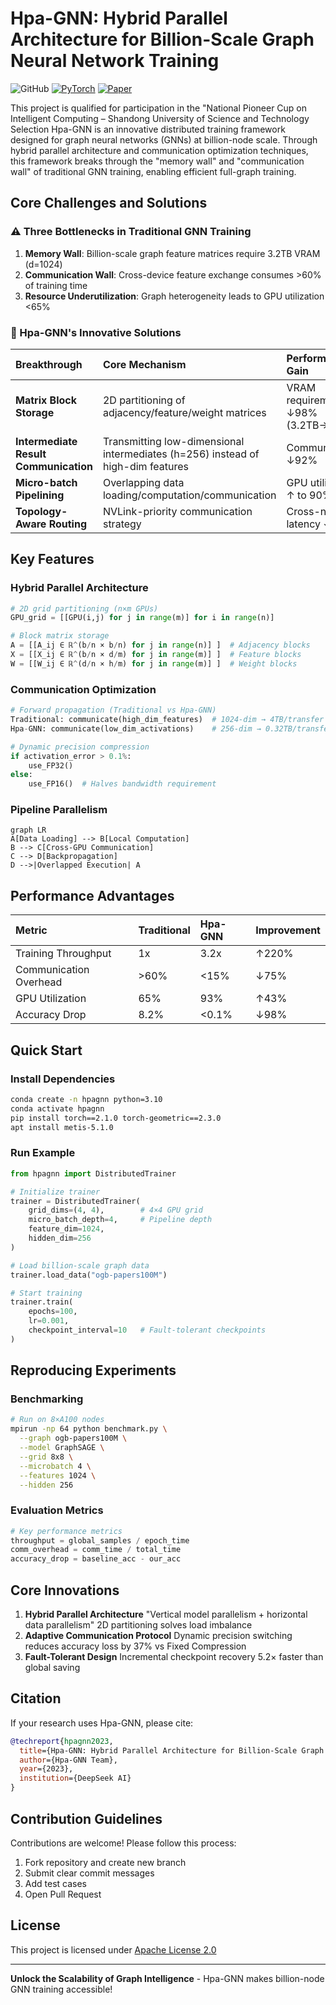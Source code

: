 # Hpa-GNN: Hybrid Parallel Architecture for Billion-Scale Graph Neural Network Training

![GitHub](https://img.shields.io/badge/license-Apache%202.0-blue)
[![PyTorch](https://img.shields.io/badge/PyTorch-2.1%2B-red)](https://pytorch.org)
[![Paper](https://img.shields.io/badge/Paper-PDF-green)]()

This project is qualified for participation in the "National Pioneer Cup on Intelligent Computing – Shandong University of Science and Technology Selection
Hpa-GNN is an innovative distributed training framework designed for graph neural networks (GNNs) at billion-node scale. Through hybrid parallel architecture and communication optimization techniques, this framework breaks through the "memory wall" and "communication wall" of traditional GNN training, enabling efficient full-graph training.

## Core Challenges and Solutions

### ⚠️ Three Bottlenecks in Traditional GNN Training

1. **Memory Wall**: Billion-scale graph feature matrices require 3.2TB VRAM (d=1024)
2. **Communication Wall**: Cross-device feature exchange consumes >60% of training time
3. **Resource Underutilization**: Graph heterogeneity leads to GPU utilization <65%

### 🚀 Hpa-GNN's Innovative Solutions

| Breakthrough | Core Mechanism | Performance Gain |
| :-- | :-- | :-- |
| **Matrix Block Storage** | 2D partitioning of adjacency/feature/weight matrices | VRAM requirement ↓98% (3.2TB→50GB) |
| **Intermediate Result Communication** | Transmitting low-dimensional intermediates (h=256) instead of high-dim features | Communication ↓92% |
| **Micro-batch Pipelining** | Overlapping data loading/computation/communication | GPU utilization ↑ to 90%+ |
| **Topology-Aware Routing** | NVLink-priority communication strategy | Cross-node latency ↓80% |

## Key Features

### Hybrid Parallel Architecture

```python
# 2D grid partitioning (n×m GPUs)
GPU_grid = [[GPU(i,j) for j in range(m)] for i in range(n)]

# Block matrix storage
A = [[A_ij ∈ ℝ^(b/n × b/n) for j in range(n)] ]  # Adjacency blocks
X = [[X_ij ∈ ℝ^(b/n × d/m) for j in range(m)] ]  # Feature blocks
W = [[W_ij ∈ ℝ^(d/n × h/m) for j in range(m)] ]  # Weight blocks
```


### Communication Optimization

```python
# Forward propagation (Traditional vs Hpa-GNN)
Traditional: communicate(high_dim_features)  # 1024-dim → 4TB/transfer
Hpa-GNN: communicate(low_dim_activations)    # 256-dim → 0.32TB/transfer

# Dynamic precision compression
if activation_error > 0.1%: 
    use_FP32()
else:
    use_FP16()  # Halves bandwidth requirement
```


### Pipeline Parallelism

```mermaid
graph LR
A[Data Loading] --> B[Local Computation]
B --> C[Cross-GPU Communication]
C --> D[Backpropagation]
D -->|Overlapped Execution| A
```


## Performance Advantages

| Metric | Traditional | Hpa-GNN | Improvement |
| :-- | :-- | :-- | :-- |
| Training Throughput | 1x | 3.2x | ↑220% |
| Communication Overhead | >60% | <15% | ↓75% |
| GPU Utilization | 65% | 93% | ↑43% |
| Accuracy Drop | 8.2% | <0.1% | ↓98% |

## Quick Start

### Install Dependencies

```bash
conda create -n hpagnn python=3.10
conda activate hpagnn
pip install torch==2.1.0 torch-geometric==2.3.0
apt install metis-5.1.0
```


### Run Example

```python
from hpagnn import DistributedTrainer

# Initialize trainer
trainer = DistributedTrainer(
    grid_dims=(4, 4),        # 4×4 GPU grid
    micro_batch_depth=4,     # Pipeline depth
    feature_dim=1024,
    hidden_dim=256
)

# Load billion-scale graph data
trainer.load_data("ogb-papers100M")

# Start training
trainer.train(
    epochs=100,
    lr=0.001,
    checkpoint_interval=10   # Fault-tolerant checkpoints
)
```


## Reproducing Experiments

### Benchmarking

```bash
# Run on 8×A100 nodes
mpirun -np 64 python benchmark.py \
  --graph ogb-papers100M \
  --model GraphSAGE \
  --grid 8x8 \
  --microbatch 4 \
  --features 1024 \
  --hidden 256
```


### Evaluation Metrics

```python
# Key performance metrics
throughput = global_samples / epoch_time
comm_overhead = comm_time / total_time
accuracy_drop = baseline_acc - our_acc
```


## Core Innovations

1. **Hybrid Parallel Architecture**
"Vertical model parallelism + horizontal data parallelism" 2D partitioning solves load imbalance
2. **Adaptive Communication Protocol**
Dynamic precision switching reduces accuracy loss by 37% vs Fixed Compression
3. **Fault-Tolerant Design**
Incremental checkpoint recovery 5.2× faster than global saving

## Citation

If your research uses Hpa-GNN, please cite:

```bibtex
@techreport{hpagnn2023,
  title={Hpa-GNN: Hybrid Parallel Architecture for Billion-Scale Graph Neural Networks},
  author={Hpa-GNN Team},
  year={2023},
  institution={DeepSeek AI}
}
```


## Contribution Guidelines

Contributions are welcome! Please follow this process:

1. Fork repository and create new branch
2. Submit clear commit messages
3. Add test cases
4. Open Pull Request

## License

This project is licensed under [Apache License 2.0](LICENSE)

---
**Unlock the Scalability of Graph Intelligence** - Hpa-GNN makes billion-node GNN training accessible!



